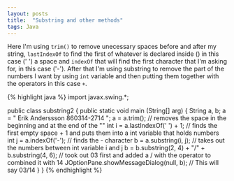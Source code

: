 ```yaml
---
layout: posts
title:  "Substring and other methods"
tags: Java
---
```

Here I'm using `trim()` to remove unecessary spaces before and after my string, `lastIndexOf` to find the first of whatever is declared inside () in this case (' ') a space and `indexOf` that will find the first character that I'm asking for, in this case ('-'). After that I'm using substring to remove the part of the numbers I want by using `int` variable and then putting them together with the operators in this case `+`.

{% highlight java %}
import javax.swing.*;

public class substring2 {
	public static void main (String[] arg) {
		String a, b; 
		a = " Erik Anderssson 860314-2714 ";
		a = a.trim(); // removes the space in the beginning and at the end of the ""
		int i = a.lastIndexOf(' ') + 1; // finds the first empty space + 1 and puts them into a int variable that holds numbers
		int j = a.indexOf('-'); // finds the - character 
		b = a.substring(i, j); // takes out the numbers between int variable i and j
		b = b.substring(2, 4) + "/" + b.substring(4, 6); // took out 03 first and added a / with the operator to combined it with 14
		JOptionPane.showMessageDialog(null, b); // This will say 03/14
	}
}
{% endhighlight %}
